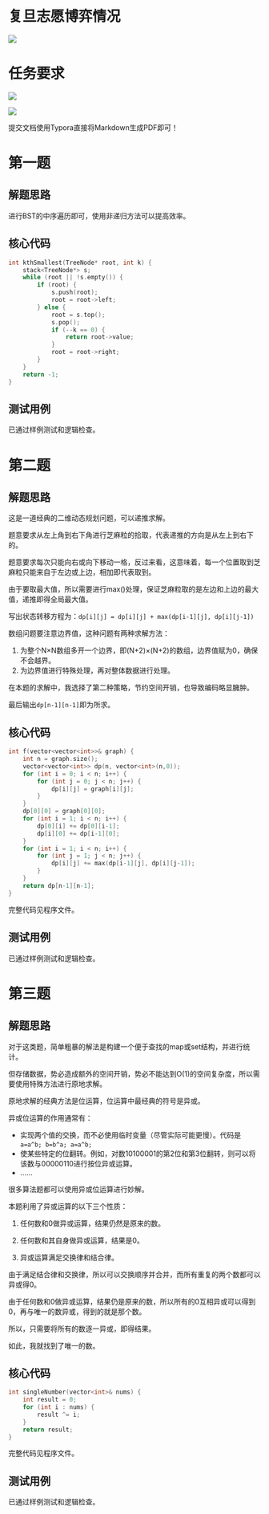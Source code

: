 # 复旦志愿博弈情况

![](复旦报录比.png)

# 任务要求

![](提交要求.jpg)

![](机试题目.jpg)

提交文档使用Typora直接将Markdown生成PDF即可！


# 第一题

## 解题思路

进行BST的中序遍历即可，使用非递归方法可以提高效率。



## 核心代码

```cpp
int kthSmallest(TreeNode* root, int k) {
    stack<TreeNode*> s;
    while (root || !s.empty()) {
        if (root) {
            s.push(root);
            root = root->left;
        } else {
            root = s.top();
            s.pop();
            if (--k == 0) {
                return root->value;
            }
            root = root->right;
        }
    }
    return -1;
}
```


## 测试用例

已通过样例测试和逻辑检查。



# 第二题

## 解题思路

这是一道经典的二维动态规划问题，可以递推求解。

题意要求从左上角到右下角进行芝麻粒的拾取，代表递推的方向是从左上到右下的。

题意要求每次只能向右或向下移动一格，反过来看，这意味着，每一个位置取到芝麻粒只能来自于左边或上边，相加即代表取到。

由于要取最大值，所以需要进行max()处理，保证芝麻粒取的是左边和上边的最大值，递推即得全局最大值。

写出状态转移方程为：`dp[i][j] = dp[i][j] + max(dp[i-1][j], dp[i][j-1])`

数组问题要注意边界值，这种问题有两种求解方法：

1. 为整个N×N数组多开一个边界，即(N+2)×(N+2)的数组，边界值赋为0，确保不会越界。
2. 为边界值进行特殊处理，再对整体数据进行处理。

在本题的求解中，我选择了第二种策略，节约空间开销，也导致编码略显臃肿。

最后输出`dp[n-1][n-1]`即为所求。



## 核心代码

```cpp
int f(vector<vector<int>>& graph) {
    int n = graph.size();
    vector<vector<int>> dp(n, vector<int>(n,0));
    for (int i = 0; i < n; i++) {
        for (int j = 0; j < n; j++) {
            dp[i][j] = graph[i][j];
        }
    }
    dp[0][0] = graph[0][0];
    for (int i = 1; i < n; i++) {
        dp[0][i] += dp[0][i-1];
        dp[i][0] += dp[i-1][0];
    }
    for (int i = 1; i < n; i++) {
        for (int j = 1; j < n; j++) {
            dp[i][j] += max(dp[i-1][j], dp[i][j-1]);
        }
    }
    return dp[n-1][n-1];
}
```



完整代码见程序文件。



## 测试用例

已通过样例测试和逻辑检查。





# 第三题

## 解题思路

对于这类题，简单粗暴的解法是构建一个便于查找的map或set结构，并进行统计。

但存储数据，势必造成额外的空间开销，势必不能达到O(1)的空间复杂度，所以需要使用特殊方法进行原地求解。

原地求解的经典方法是位运算，位运算中最经典的符号是异或。

异或位运算的作用通常有：

- 实现两个值的交换，而不必使用临时变量（尽管实际可能更慢）。代码是`a=a^b; b=b^a; a=a^b;`
- 使某些特定的位翻转。例如，对数10100001的第2位和第3位翻转，则可以将该数与00000110进行按位异或运算。
- ……

很多算法题都可以使用异或位运算进行妙解。

本题利用了异或运算的以下三个性质：

1. 任何数和0做异或运算，结果仍然是原来的数。

2. 任何数和其自身做异或运算，结果是0。

3. 异或运算满足交换律和结合律。

由于满足结合律和交换律，所以可以交换顺序并合并，而所有重复的两个数都可以异或得0。

由于任何数和0做异或运算，结果仍是原来的数，所以所有的0互相异或可以得到0，再与唯一的数异或，得到的就是那个数。

所以，只需要将所有的数逐一异或，即得结果。

如此，我就找到了唯一的数。



## 核心代码

```cpp
int singleNumber(vector<int>& nums) {
    int result = 0;
    for (int i : nums) {
        result ^= i;
    }
    return result;
}
```



完整代码见程序文件。



## 测试用例

已通过样例测试和逻辑检查。





